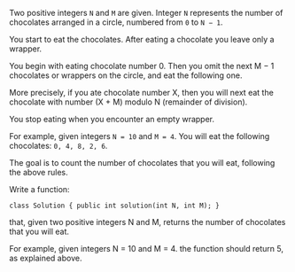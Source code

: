 Two positive integers `N` and `M` are given. Integer `N` represents the number of chocolates arranged in a circle, numbered from `0` to `N − 1`.

You start to eat the chocolates. After eating a chocolate you leave only a wrapper.

You begin with eating chocolate number 0. Then you omit the next M − 1 chocolates or wrappers on the circle, and eat the following one.

More precisely, if you ate chocolate number X, then you will next eat the chocolate with number (X + M) modulo N (remainder of division).

You stop eating when you encounter an empty wrapper.

For example, given integers `N = 10` and `M = 4`. You will eat the following chocolates: `0, 4, 8, 2, 6`.

The goal is to count the number of chocolates that you will eat, following the above rules.

Write a function:

`class Solution { public int solution(int N, int M); }`

that, given two positive integers N and M, returns the number of chocolates that you will eat.

For example, given integers N = 10 and M = 4. the function should return 5, as explained above.